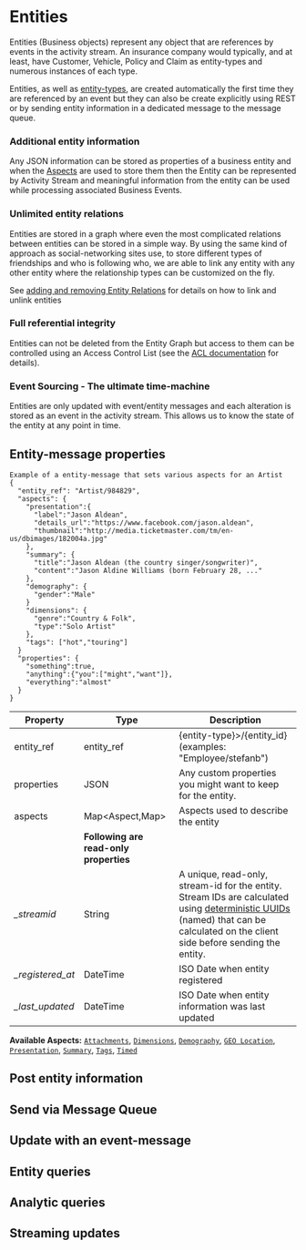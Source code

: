 # Entities
Entities (Business objects) represent any object that are references by events in the activity stream. An insurance company would typically, and at least, have Customer, Vehicle, Policy and Claim as entity-types and numerous instances of each type.

Entities, as well as [entity-types](), are created automatically the first time they are referenced by an event but they can also be create explicitly using REST or by sending entity information in a dedicated message to the message queue.
### Additional entity information
Any JSON information can be stored as properties of a business entity and when the [Aspects]() are used to store them then the Entity can be represented by Activity Stream and meaningful information from the entity can be used while processing associated Business Events.
### Unlimited entity relations
Entities are stored in a graph where even the most complicated relations between entities can be stored in a simple way. By using the same kind of approach as social-networking sites use, to store different types of friendships and who is following who, we are able to link any entity with any other entity where the relationship types can be customized on the fly.

See [adding and removing Entity Relations]() for details on how to link and unlink entities
### Full referential integrity
Entities can not be deleted from the Entity Graph but access to them can be controlled using an Access Control List (see the [ACL documentation]() for details).
### Event Sourcing - The ultimate time-machine
Entities are only updated with event/entity messages and each alteration is stored as an event in the activity stream. This allows us to know the state of the entity at any point in time.

## Entity-message properties
```shell
Example of a entity-message that sets various aspects for an Artist
{
  "entity_ref": "Artist/984829",
  "aspects": {
    "presentation":{
      "label":"Jason Aldean",
      "details_url":"https://www.facebook.com/jason.aldean",
      "thumbnail":"http://media.ticketmaster.com/tm/en-us/dbimages/182004a.jpg"
    },
    "summary": {
      "title":"Jason Aldean (the country singer/songwriter)",
      "content":"Jason Aldine Williams (born February 28, ..."
    },
    "demography": {
      "gender":"Male"
    }
    "dimensions": {
      "genre":"Country & Folk",
      "type":"Solo Artist"
    },
    "tags": ["hot","touring"]
  }
  "properties": {
    "something":true,
    "anything":{"you":["might","want"]},
    "everything":"almost"
  }
}
```

Property | Type | Description
-------- | ---- | -----------
entity_ref | entity_ref | {entity-type}>/{entity_id} (examples: "Employee/stefanb")
properties | JSON | Any custom properties you might want to keep for the entity.
aspects | Map<Aspect,Map>| Aspects used to describe the entity
 | |  **Following are read-only properties**
*\_streamid* | String | A unique, read-only, stream-id for the entity.</br>Stream IDs are calculated using [deterministic UUIDs]() (named) that can be calculated on the client side before sending the entity.
*\_registered_at* | DateTime | ISO Date when entity registered
*\_last_updated* | DateTime | ISO Date when entity information was last updated

**Available Aspects:** [`Attachments`](#attachments), [`Dimensions`](#dimensions), [`Demography`](#demography), [`GEO Location`](#geo-locations),  [`Presentation`](#presentation), [`Summary`](#summary), [`Tags`](#tags), [`Timed`](#timed) 

## Post entity information

## Send via Message Queue
## Update with an event-message
## Entity queries
## Analytic queries
## Streaming updates
